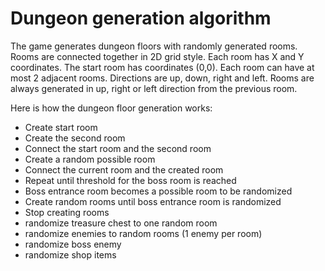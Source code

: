 # Dungeon generation algorithm

The game generates dungeon floors with randomly generated rooms. Rooms are connected together in 2D grid style. Each room has X and Y coordinates. The start room has coordinates (0,0). Each room can have at most 2 adjacent rooms. Directions are up, down, right and left. Rooms are always generated in up, right or left direction from the previous room.

Here is how the dungeon floor generation works:

- Create start room
- Create the second room
- Connect the start room and the second room
- Create a random possible room
- Connect the current room and the created room
- Repeat until threshold for the boss room is reached
- Boss entrance room becomes a possible room to be randomized
- Create random rooms until boss entrance room is randomized
- Stop creating rooms
- randomize treasure chest to one random room
- randomize enemies to random rooms (1 enemy per room)
- randomize boss enemy
- randomize shop items

